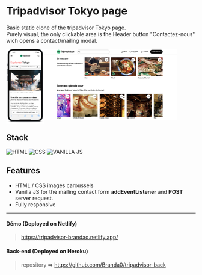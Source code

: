 # Tripadvisor Tokyo page

Basic static clone of the tripadvisor Tokyo page.  
Purely visual, the only clickable area is the Header button "Contactez-nous" wich opens a contact/mailing modal.

<img align="left" src="/assets/readme/mobile.png" alt="mobile-screenshot" width="20%" />
<img  src="/assets/readme/laptop2.png" alt="laptop-screenshot-1"  width="70%" />

## Stack

![HTML](https://img.shields.io/badge/HTML-E34F26?style=for-the-badge&logo=html5&logoColor=white)
![CSS](https://img.shields.io/badge/CSS-1572B6?style=for-the-badge&logo=css3&logoColor=white)
![VANILLA JS](https://img.shields.io/badge/VANILLA_JS-F7DF1E?style=for-the-badge&logo=javascript&logoColor=black)

## Features

- HTML / CSS images caroussels
- Vanilla JS for the mailing contact form **addEventListener** and **POST** server request.
- Fully responsive

---

#### Démo (Deployed on Netlify)

> https://tripadvisor-brandao.netlify.app/

#### Back-end (Deployed on Heroku)

> repository ➡️ https://github.com/Branda0/tripadvisor-back
